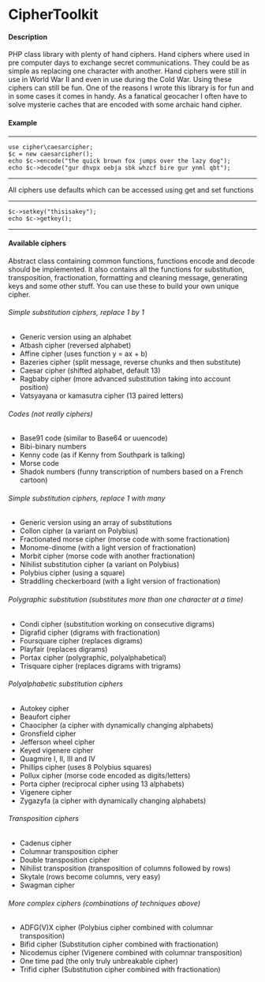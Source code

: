 # CipherToolkit

#### Description

PHP class library with plenty of hand ciphers. Hand ciphers where used in pre computer days to exchange secret communications. They could be as simple as replacing one character with another. Hand ciphers were still in use in World War II and even in use during the Cold War. Using these ciphers can still be fun. One of the reasons I wrote this library is for fun and in some cases it comes in handy. As a fanatical geocacher I often have to solve mysterie caches that are encoded with some archaic hand cipher.

#### Example
---
    use cipher\caesarcipher;
    $c = new caesarcipher();
    echo $c->encode("the quick brown fox jumps over the lazy dog");
    echo $c->decode("gur dhvpx oebja sbk whzcf bire gur ynml qbt");
---

All ciphers use defaults which can be accessed using get and set functions

---
    $c->setkey("thisisakey");
    echo $c->getkey();
---


#### Available ciphers

Abstract class containing common functions, functions encode and decode should be implemented. It also contains all the functions for substitution, transposition, fractionation, formatting and cleaning message, generating keys and some other stuff. You can use these to build your own unique cipher.

###### Simple substitution ciphers, replace 1 by 1
- Generic version using an alphabet
- Atbash cipher (reversed alphabet)
- Affine cipher (uses function y = ax + b)
- Bazeries cipher (split message, reverse chunks and then substitute)
- Caesar cipher (shifted alphabet, default 13)
- Ragbaby cipher (more advanced substitution taking into account position)
- Vatsyayana or kamasutra cipher (13 paired letters)

###### Codes (not really ciphers)
- Base91 code (similar to Base64 or uuencode)
- Bibi-binary numbers
- Kenny code (as if Kenny from Southpark is talking)
- Morse code
- Shadok numbers (funny transcription of numbers based on a French cartoon)

###### Simple substitution ciphers, replace 1 with many
- Generic version using an array of substitutions
- Collon cipher (a variant on Polybius)
- Fractionated morse cipher (morse code with some fractionation)
- Monome-dinome (with a light version of fractionation)
- Morbit cipher (morse code with another fractionation)
- Nihilist substitution cipher (a variant on Polybius)
- Polybius cipher (using a square)
- Straddling checkerboard (with a light version of fractionation)

###### Polygraphic substitution (substitutes more than one character at a time)
- Condi cipher (substitution working on consecutive digrams)
- Digrafid cipher (digrams with fractionation)
- Foursquare cipher (replaces digrams)
- Playfair (replaces digrams)
- Portax cipher (polygraphic, polyalphabetical)
- Trisquare cipher (replaces digrams with trigrams)

###### Polyalphabetic substitution ciphers
- Autokey cipher
- Beaufort cipher
- Chaocipher (a cipher with dynamically changing alphabets)
- Gronsfield cipher
- Jefferson wheel cipher
- Keyed vigenere cipher
- Quagmire I, II, III and IV
- Phillips cipher (uses 8 Polybius squares)
- Pollux cipher (morse code encoded as digits/letters)
- Porta cipher (reciprocal cipher using 13 alphabets)
- Vigenere cipher
- Zygazyfa (a cipher with dynamically changing alphabets) 

###### Transposition ciphers
- Cadenus cipher
- Columnar transposition cipher
- Double transposition cipher
- Nihilist transposition (transposition of columns followed by rows)
- Skytale (rows become columns, very easy)
- Swagman cipher

###### More complex ciphers (combinations of techniques above)
- ADFG(V)X cipher (Polybius cipher combined with columnar transposition)
- Bifid cipher    (Substitution cipher combined with fractionation)
- Nicodemus cipher (Vigenere combined with columnar transposition)
- One time pad    (the only truly unbreakable cipher)
- Trifid cipher   (Substitution cipher combined with fractionation)
